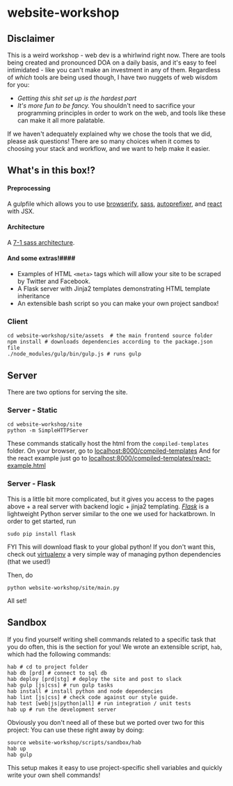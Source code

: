 # website-workshop

## Disclaimer ##
This is a weird workshop - web dev is a whirlwind right now. There are tools being created and pronounced DOA on a daily basis, and it's easy to feel intimidated - like you can't make an investment in any of them. Regardless of *which* tools are being used though, I have two nuggets of web wisdom for you:
* *Getting this shit set up is the hardest part*
* *It's more fun to be fancy.* You shouldn't need to sacrifice your programming principles in order to work on the web, and tools like these can make it all more palatable.

If we haven't adequately explained why we chose the tools that we did, please ask questions! There are so many choices when it comes to choosing your stack and workflow, and we want to help make it easier.

## What's in this box!? ##
#### Preprocessing
A gulpfile which allows you to use [browserify](http://browserify.org/), [sass](http://sass-lang.com/), [autoprefixer](https://github.com/postcss/autoprefixer), and [react](https://facebook.github.io/react/) with JSX.

#### Architecture
A [7-1 sass architecture](https://sass-guidelin.es/#the-7-1-pattern).

#### And some extras!####
* Examples of HTML `<meta>` tags which will allow your site to be scraped by Twitter and Facebook.
* A Flask server with Jinja2 templates demonstrating HTML template inheritance
* An extensible bash script so you can make your own project sandbox!

### Client ###
```
cd website-workshop/site/assets  # the main frontend source folder
npm install # downloads dependencies according to the package.json file
./node_modules/gulp/bin/gulp.js # runs gulp 
```

## Server ##
There are two options for serving the site.

### Server - Static ###
```
cd website-workshop/site
python -m SimpleHTTPServer
```
These commands statically host the html from the `compiled-templates` folder.
On your browser, go to [localhost:8000/compiled-templates](http://localhost:8000/compiled-templates)
And for the react example just go to [localhost:8000/compiled-templates/react-example.html](http://http://localhost:8000/compiled-templates/react-example.html)

### Server - Flask ###
This is a little bit more complicated, but it gives you access to the pages above + a real server with backend logic + jinja2 templating.
[*Flask*](http://flask.pocoo.org/) is a lightweight Python server similar to the one we used for hackatbrown. In order to get started, run 
```
sudo pip install flask
```

FYI This will download flask to your global python! If you don't want this, check out [virtualenv](https://virtualenv.pypa.io/en/latest/installation.html) a very simple way of managing python dependencies (that we used!)

Then, do
```
python website-workshop/site/main.py
```
All set!

## Sandbox ##
If you find yourself writing shell commands related to a specific task that you do often, this is the section for you!
We wrote an extensible script, `hab`, which had the following commands:
```
hab # cd to project folder
hab db [prd] # connect to sql db
hab deploy [prd|stg] # deploy the site and post to slack
hab gulp [js|css] # run gulp tasks
hab install # install python and node dependencies
hab lint [js|css] # check code against our style guide.
hab test [web|js|python|all] # run integration / unit tests 
hab up # run the development server
```
Obviously you don't need all of these but we ported over two for this project:
You can use these right away by doing:
```
source website-workshop/scripts/sandbox/hab
hab up
hab gulp
```
This setup makes it easy to use project-specific shell variables and quickly write your own shell commands!
